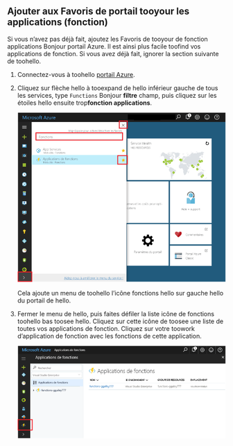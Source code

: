## <a name="add-function-apps-tooyour-portal-favorites"></a>Ajouter aux Favoris de portail tooyour les applications (fonction) 

Si vous n’avez pas déjà fait, ajoutez les Favoris de tooyour de fonction applications Bonjour portail Azure. Il est ainsi plus facile toofind vos applications de fonction. Si vous avez déjà fait, ignorer la section suivante de toohello. 

1. Connectez-vous à toohello [portail Azure](https://portal.azure.com/).

2. Cliquez sur flèche hello à tooexpand de hello inférieur gauche de tous les services, type `Functions` Bonjour **filtre** champ, puis cliquez sur les étoiles hello ensuite trop**fonction applications**.  
 
    ![Créer l’application de la fonction Bonjour portail Azure](./media/functions-portal-favorite-function-apps/functions-favorite-function-apps.png)

    Cela ajoute un menu de toohello l’icône fonctions hello sur gauche hello du portail de hello.

3. Fermer le menu de hello, puis faites défiler la liste icône de fonctions toohello bas toosee hello. Cliquez sur cette icône de toosee une liste de toutes vos applications de fonction. Cliquez sur votre toowork d’application de fonction avec les fonctions de cette application. 
 
    ![](./media/functions-portal-favorite-function-apps/functions-function-apps-hub.png)
 
     